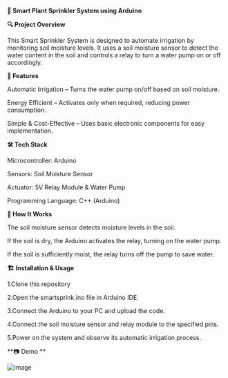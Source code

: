 **🌱 Smart Plant Sprinkler System using Arduino**

**🔍 Project Overview**

This Smart Sprinkler System is designed to automate irrigation by monitoring soil moisture levels. It uses a soil moisture sensor to detect the water content in the soil and controls a relay to turn a water pump on or off accordingly.

**🚀 Features**

Automatic Irrigation – Turns the water pump on/off based on soil moisture.

Energy Efficient – Activates only when required, reducing power consumption.

Simple & Cost-Effective – Uses basic electronic components for easy implementation.

**🛠️ Tech Stack**

Microcontroller: Arduino

Sensors: Soil Moisture Sensor

Actuator: 5V Relay Module & Water Pump

Programming Language: C++ (Arduino)

**📜 How It Works**

The soil moisture sensor detects moisture levels in the soil.

If the soil is dry, the Arduino activates the relay, turning on the water pump.

If the soil is sufficiently moist, the relay turns off the pump to save water.

**🏗️ Installation & Usage**

1.Clone this repository

2.Open the smartsprink.ino file in Arduino IDE.

3.Connect the Arduino to your PC and upload the code.

4.Connect the soil moisture sensor and relay module to the specified pins.

5.Power on the system and observe its automatic irrigation process.


**📷 Demo **


![image](https://github.com/user-attachments/assets/9ac2e7db-5e7d-44bc-8733-5cc88f672fcd)
